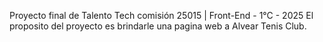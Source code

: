 Proyecto final de Talento Tech comisión 25015 | Front-End - 1°C - 2025
El proposito del proyecto es brindarle una pagina web a Alvear Tenis Club.
